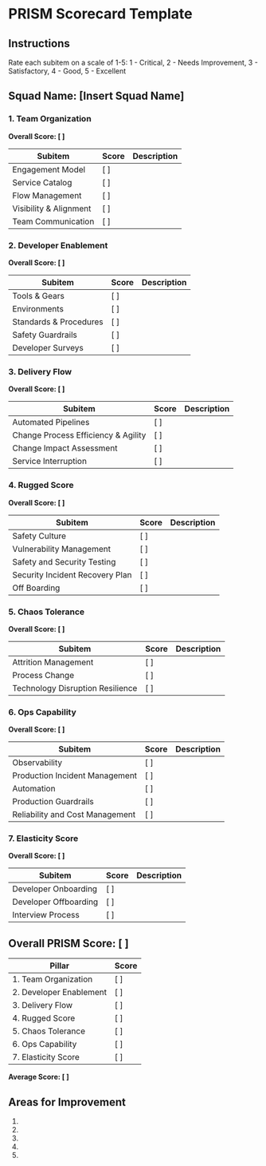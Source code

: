# PRISM Scorecard Template

## Instructions
Rate each subitem on a scale of 1-5:
1 - Critical, 2 - Needs Improvement, 3 - Satisfactory, 4 - Good, 5 - Excellent

## Squad Name: [Insert Squad Name]

### 1. Team Organization

**Overall Score: [ ]**

| Subitem | Score | Description |
|---------|-------|-------------|
| Engagement Model | [ ] | |
| Service Catalog | [ ] | |
| Flow Management | [ ] | |
| Visibility & Alignment | [ ] | |
| Team Communication | [ ] | |

### 2. Developer Enablement

**Overall Score: [ ]**

| Subitem | Score | Description |
|---------|-------|-------------|
| Tools & Gears | [ ] | |
| Environments | [ ] | |
| Standards & Procedures | [ ] | |
| Safety Guardrails | [ ] | |
| Developer Surveys | [ ] | |

### 3. Delivery Flow

**Overall Score: [ ]**

| Subitem | Score | Description |
|---------|-------|-------------|
| Automated Pipelines | [ ] | |
| Change Process Efficiency & Agility | [ ] | |
| Change Impact Assessment | [ ] | |
| Service Interruption | [ ] | |

### 4. Rugged Score

**Overall Score: [ ]**

| Subitem | Score | Description |
|---------|-------|-------------|
| Safety Culture | [ ] | |
| Vulnerability Management | [ ] | |
| Safety and Security Testing | [ ] | |
| Security Incident Recovery Plan | [ ] | |
| Off Boarding | [ ] | |

### 5. Chaos Tolerance

**Overall Score: [ ]**

| Subitem | Score | Description |
|---------|-------|-------------|
| Attrition Management | [ ] | |
| Process Change | [ ] | |
| Technology Disruption Resilience | [ ] | |

### 6. Ops Capability

**Overall Score: [ ]**

| Subitem | Score | Description |
|---------|-------|-------------|
| Observability | [ ] | |
| Production Incident Management | [ ] | |
| Automation | [ ] | |
| Production Guardrails | [ ] | |
| Reliability and Cost Management | [ ] | |

### 7. Elasticity Score

**Overall Score: [ ]**

| Subitem | Score | Description |
|---------|-------|-------------|
| Developer Onboarding | [ ] | |
| Developer Offboarding | [ ] | |
| Interview Process | [ ] | |

## Overall PRISM Score: [ ]

| Pillar | Score |
|--------|-------|
| 1. Team Organization | [ ] |
| 2. Developer Enablement | [ ] |
| 3. Delivery Flow | [ ] |
| 4. Rugged Score | [ ] |
| 5. Chaos Tolerance | [ ] |
| 6. Ops Capability | [ ] |
| 7. Elasticity Score | [ ] |

**Average Score: [ ]**

## Areas for Improvement

1. 
2. 
3. 
4. 
5.
